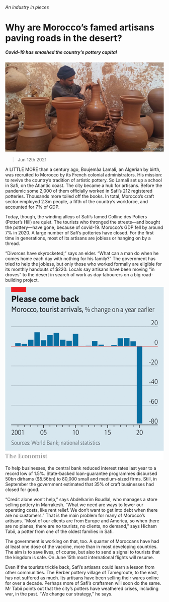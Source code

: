 ###### An industry in pieces

# Why are Morocco’s famed artisans paving roads in the desert? 

##### Covid-19 has smashed the country’s pottery capital 

![image](images/20210612_MAP001_0.jpg) 

> Jun 12th 2021 

A LITTLE MORE than a century ago, Boujemâa Lamali, an Algerian by birth, was recruited to Morocco by its French colonial administrators. His mission: to revive the country’s tradition of artistic pottery. So Lamali set up a school in Safi, on the Atlantic coast. The city became a hub for artisans. Before the pandemic some 2,000 of them officially worked in Safi’s 212 registered potteries. Thousands more toiled off the books. In total, Morocco’s craft sector employed 2.3m people, a fifth of the country’s workforce, and accounted for 7% of GDP.

Today, though, the winding alleys of Safi’s famed Colline des Potiers (Potter’s Hill) are quiet. The tourists who thronged the streets—and bought the pottery—have gone, because of covid-19. Morocco’s GDP fell by around 7% in 2020. A large number of Safi’s potteries have closed. For the first time in generations, most of its artisans are jobless or hanging on by a thread.


“Divorces have skyrocketed,” says an elder. “What can a man do when he comes home each day with nothing for his family?” The government has tried to help the jobless, but only those who worked formally are eligible for its monthly handouts of $220. Locals say artisans have been moving “in droves” to the desert in search of work as day-labourers on a big road-building project.

![image](images/20210612_mac547.png) 


To help businesses, the central bank reduced interest rates last year to a record low of 1.5%. State-backed loan-guarantee programmes disbursed 50bn dirhams ($5.56bn) to 80,000 small and medium-sized firms. Still, in September the government estimated that 35% of craft businesses had closed for good.

“Credit alone won’t help,” says Abdelkarim Boudlal, who manages a store selling pottery in Marrakesh. “What we need are ways to lower our operating costs, like rent relief. We don’t want to get into debt when there are no customers.” That is the main problem for many of Morocco’s artisans. “Most of our clients are from Europe and America, so when there are no planes, there are no tourists, no clients, no demand,” says Hicham Tabii, a potter from one of the oldest families in Safi.

The government is working on that, too. A quarter of Moroccans have had at least one dose of the vaccine, more than in most developing countries. The aim is to save lives, of course, but also to send a signal to tourists that the kingdom is safe. On June 15th most international flights will resume.

Even if the tourists trickle back, Safi’s artisans could learn a lesson from other communities. The Berber pottery village of Tamegroute, to the east, has not suffered as much. Its artisans have been selling their wares online for over a decade. Perhaps more of Safi’s craftsmen will soon do the same. Mr Tabii points out that the city’s potters have weathered crises, including war, in the past. “We change our strategy,” he says.

